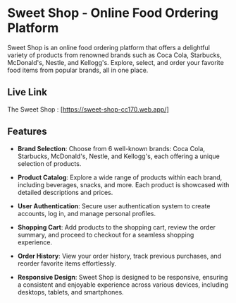# Sweet Shop - Online Food Ordering Platform

Sweet Shop is an online food ordering platform that offers a delightful variety of products from renowned brands such as Coca Cola, Starbucks, McDonald's, Nestle, and Kellogg's. Explore, select, and order your favorite food items from popular brands, all in one place.

## Live Link

The Sweet Shop : [https://sweet-shop-cc170.web.app/]

## Features

- **Brand Selection**: Choose from 6 well-known brands: Coca Cola, Starbucks, McDonald's, Nestle, and Kellogg's, each offering a unique selection of products.
  
- **Product Catalog**: Explore a wide range of products within each brand, including beverages, snacks, and more. Each product is showcased with detailed descriptions and prices.
  
- **User Authentication**: Secure user authentication system to create accounts, log in, and manage personal profiles.
  
- **Shopping Cart**: Add products to the shopping cart, review the order summary, and proceed to checkout for a seamless shopping experience.
  
- **Order History**: View your order history, track previous purchases, and reorder favorite items effortlessly.
  
- **Responsive Design**: Sweet Shop is designed to be responsive, ensuring a consistent and enjoyable experience across various devices, including desktops, tablets, and smartphones.
